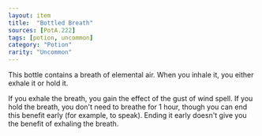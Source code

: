 ```yaml
---
layout: item
title:  "Bottled Breath"
sources: [PotA.222]
tags: [potion, uncommon]
category: "Potion"
rarity: "Uncommon"
---
```


This bottle contains a breath of elemental air. When you inhale it, you either exhale it or hold it.

If you exhale the breath, you gain the effect of the gust of wind spell. If you hold the breath, you don't need to breathe for 1 hour, though you can end this benefit early (for example, to speak). Ending it early doesn't give you the benefit of exhaling the breath.